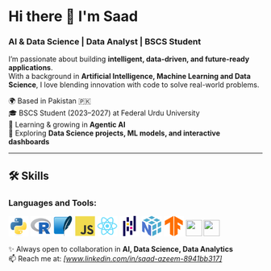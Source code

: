 # Hi there 👋 I'm Saad  

### AI & Data Science | Data Analyst | BSCS Student  

I’m passionate about building **intelligent, data-driven, and future-ready applications**.  
With a background in **Artificial Intelligence, Machine Learning and  Data Science**, I love blending innovation with code to solve real-world problems.  

🌍 Based in Pakistan 🇵🇰  
🎓 BSCS Student (2023–2027) at Federal Urdu University  
🧠 Learning & growing in **Agentic AI**  
🚀 Exploring **Data Science projects, ML models, and interactive dashboards**  

---

## 🛠️ Skills  

### Languages and Tools:
<p>
  <img src="https://raw.githubusercontent.com/devicons/devicon/master/icons/python/python-original.svg" alt="Python" width="40" height="40"/>
  <img src="https://raw.githubusercontent.com/devicons/devicon/master/icons/r/r-original.svg" alt="R" width="40" height="40"/>
  <img src="https://raw.githubusercontent.com/devicons/devicon/master/icons/sqlite/sqlite-original.svg" alt="SQL" width="40" height="40"/>
  <img src="https://raw.githubusercontent.com/devicons/devicon/master/icons/javascript/javascript-original.svg" alt="JavaScript" width="40" height="40"/>
  <img src="https://raw.githubusercontent.com/devicons/devicon/master/icons/react/react-original.svg" alt="React" width="40" height="40"/>
  <img src="https://raw.githubusercontent.com/devicons/devicon/master/icons/pandas/pandas-original.svg" alt="Pandas" width="40" height="40"/>
  <img src="https://raw.githubusercontent.com/devicons/devicon/master/icons/numpy/numpy-original.svg" alt="NumPy" width="40" height="40"/>
  <img src="https://raw.githubusercontent.com/devicons/devicon/master/icons/tensorflow/tensorflow-original.svg" alt="TensorFlow" width="40" height="40"/>
  <img height="32" width="32" src="https://cdn.simpleicons.org/microsoftexcel" />
  <img height="32" width="32" src="https://cdn.simpleicons.org/powerbi" />
</p>

✨ Always open to collaboration in **AI, Data Science, Data Analytics**  
📫 Reach me at: *[www.linkedin.com/in/saad-azeem-8941bb317]*  
